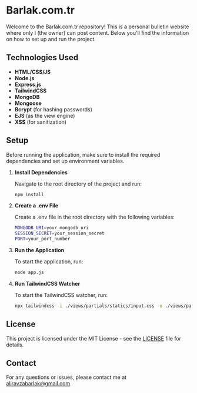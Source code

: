 # Barlak.com.tr

Welcome to the Barlak.com.tr repository! This is a personal bulletin website where only I (the owner) can post content. Below you'll find the information on how to set up and run the project.

## Technologies Used

- **HTML/CSS/JS**
- **Node.js**
- **Express.js**
- **TailwindCSS**
- **MongoDB**
- **Mongoose**
- **Bcrypt** (for hashing passwords)
- **EJS** (as the view engine)
- **XSS** (for sanitization)

## Setup

Before running the application, make sure to install the required dependencies and set up environment variables.

1. **Install Dependencies**

   Navigate to the root directory of the project and run:
   ```bash
   npm install

2. **Create a .env File**

   Create a .env file in the root directory with the following variables:
   ```bash
   MONGODB_URI=your_mongodb_uri
   SESSION_SECRET=your_session_secret
   PORT=your_port_number

3. **Run the Application**

   To start the application, run:
   ```bash
   node app.js

4. **Run TailwindCSS Watcher**

   To start the TailwindCSS watcher, run:
   ```bash
   npx tailwindcss -i ./views/partials/statics/input.css -o ./views/partials/statics/index.css --watch

## License

This project is licensed under the MIT License - see the [LICENSE](LICENSE) file for details.

## Contact

For any questions or issues, please contact me at aliravzabarlak@gmail.com.
   